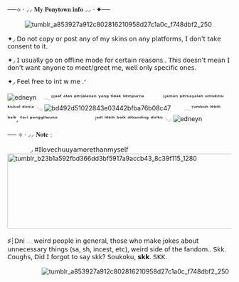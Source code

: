 ──⟢ · ⸝⸝ 𝐌𝐲 𝐏𝐨𝐧𝐲𝐭𝐨𝐰𝐧 𝐢𝐧𝐟𝐨 ⸝⸝ · ✦──

ㅤㅤㅤ![tumblr_a853927a912c802816210958d27c1a0c_f748dbf2_250](https://github.com/user-attachments/assets/12f58999-df15-4107-a09d-1aba53a7fa4d)

✦◞ 𝖣𝗈 𝗇𝗈𝗍 𝖼𝗈𝗉𝗒 𝗈𝗋 𝗉𝗈𝗌𝗍 𝖺𝗇𝗒 𝗈𝖿 𝗆𝗒 𝗌𝗄𝗂𝗇𝗌 𝗈𝗇 𝖺𝗇𝗒 𝗉𝗅𝖺𝗍𝖿𝗈𝗋𝗆𝗌, 𝖨 𝖽𝗈𝗇'𝗍 𝗍𝖺𝗄𝖾 𝖼𝗈𝗇𝗌𝖾𝗇𝗍 𝗍𝗈 𝗂𝗍. 

✦◞ 𝖨 𝗎𝗌𝗎𝖺𝗅𝗅𝗒 𝗀𝗈 𝗈𝗇 𝗈𝖿𝖿𝗅𝗂𝗇𝖾 𝗆𝗈𝖽𝖾 𝖿𝗈𝗋 𝖼𝖾𝗋𝗍𝖺𝗂𝗇 𝗋𝖾𝖺𝗌𝗈𝗇𝗌.. 𝖳𝗁𝗂𝗌 𝖽𝗈𝖾𝗌𝗇'𝗍 𝗆𝖾𝖺𝗇 𝖨 𝖽𝗈𝗇'𝗍 𝗐𝖺𝗇𝗍 𝖺𝗇𝗒𝗈𝗇𝖾 𝗍𝗈 𝗆𝖾𝖾𝗍/𝗀𝗋𝖾𝖾𝗍 𝗆𝖾, 𝗐𝖾𝗅𝗅 𝗈𝗇𝗅𝗒 𝗌𝗉𝖾𝖼𝗂𝖿𝗂𝖼 𝗈𝗇𝖾𝗌. 

✦◞ 𝖥𝖾𝖾𝗅 𝖿𝗋𝖾𝖾 𝗍𝗈 𝗂𝗇𝗍 𝗐 𝗆𝖾 .ᐟ 

![edneyn](https://github.com/user-attachments/assets/4cc892f0-1b42-48dc-b07f-a1ac120be160)
ㅤ𓂃ᴹᵃᵃᶠ ᵃᵗᵃˢ ᵖᵉʳʲᵃˡᵃⁿᵃⁿ ʸᵃⁿᵍ ᵗⁱᵈᵃᵏ ˢᵉᵐᵖᵘʳⁿᵃ ㅤㅤㅤᴺᵃᵐᵘⁿ ᵖᵉʳᶜᵃʸᵃˡᵃʰ ᵘⁿᵗᵘᵏᵐᵘ ᵏᵘʲᵘᵃˡ ᵈᵘⁿⁱᵃ 𓂅
![bd492d51022843e03442bfba76b08c47](https://github.com/user-attachments/assets/f00ad536-0499-498d-84ab-1c952a802f7c)
ㅤㅤ𓂃ᵀᵘᵐᵇᵘʰ ˡᵉᵇⁱʰ ᵇᵃⁱᵏ, ᶜᵃʳⁱ ᵖᵃⁿᵍᵍⁱˡᵃⁿᵐᵘㅤㅤ ㅤㅤ
ㅤㅤᴶᵃᵈⁱ ˡᵉᵇⁱʰ ᵇᵃⁱᵏ ᵈⁱᵇᵃⁿᵈⁱⁿᵍ ᵈⁱʳⁱᵏᵘ 𓂅
![edneyn](https://github.com/user-attachments/assets/140cca93-fbc0-4149-afd7-c3d70a8b16e1)

── ⟢ · ⸝⸝ 𝐍𝐨𝐭𝐞﹕

ㅤㅤㅤㅤ◞ #𝖨𝗅𝗈𝗏𝖾𝖼𝗁𝗎𝗎𝗒𝖺𝗆𝗈𝗋𝖾𝗍𝗁𝖺𝗇𝗆𝗒𝗌𝖾𝗅𝖿 
<img width="1280" height="168" alt="tumblr_b23b1a592fbd366dd3bf5917a9accb43_8c39f115_1280" src="https://github.com/user-attachments/assets/895e3d0a-158a-41d9-a1e7-e8ac88af0e00" />


♯┆𝖣𝗇𝗂 𓂃𝗐𝖾𝗂𝗋𝖽 𝗉𝖾𝗈𝗉𝗅𝖾 𝗂𝗇 𝗀𝖾𝗇𝖾𝗋𝖺𝗅, 𝗍𝗁𝗈𝗌𝖾 𝗐𝗁𝗈 𝗆𝖺𝗄𝖾 𝗃𝗈𝗄𝖾𝗌 𝖺𝖻𝗈𝗎𝗍 𝗎𝗇𝗇𝖾𝖼𝖾𝗌𝗌𝖺𝗋𝗒 𝗍𝗁𝗂𝗇𝗀𝗌 (𝗌𝖺, 𝗌𝗁, 𝗂𝗇𝖼𝖾𝗌𝗍, 𝖾𝗍𝖼), 𝗐𝖾𝗂𝗋𝖽 𝗌𝗂𝖽𝖾 𝗈𝖿 𝗍𝗁𝖾 𝖿𝖺𝗇𝖽𝗈𝗆.. 𝖲𝗄𝗄. 𝖢𝗈𝗎𝗀𝗁𝗌, 𝖣𝗂𝖽 𝖨 𝖿𝗈𝗋𝗀𝗈𝗍 𝗍𝗈 𝗌𝖺𝗒 𝗌𝗄𝗄? 𝖲𝗈𝗎𝗄𝗈𝗄𝗎, 𝘀𝗸𝗸. 𝖲𝖪𝖪.

ㅤㅤㅤㅤㅤㅤ![tumblr_a853927a912c802816210958d27c1a0c_f748dbf2_250](https://github.com/user-attachments/assets/2531482b-67a1-492c-a4c2-06b64e465398)

